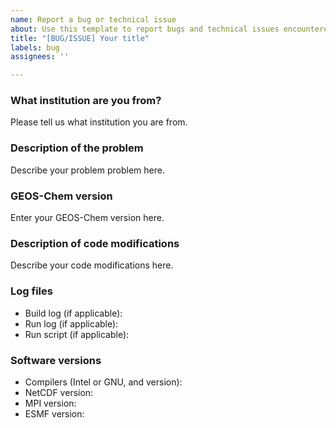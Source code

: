 ```yaml
---
name: Report a bug or technical issue
about: Use this template to report bugs and technical issues encountered while using GCHP.
title: "[BUG/ISSUE] Your title"
labels: bug
assignees: ''

---
```


### What institution are you from?
Please tell us what institution you are from.

### Description of the problem
Describe your problem problem here.

### GEOS-Chem version
Enter your GEOS-Chem version here.

### Description of code modifications
Describe your code modifications here.

### Log files
- Build log (if applicable):
- Run log (if applicable):
- Run script (if applicable):

### Software versions
- Compilers (Intel or GNU, and version):
- NetCDF version:
- MPI version:
- ESMF version:
